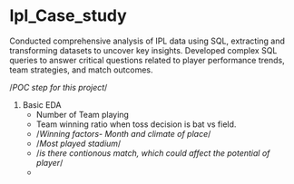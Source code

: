 # Ipl_Case_study
Conducted comprehensive analysis of IPL data using SQL, extracting and transforming datasets to uncover key insights. Developed complex SQL queries to answer critical questions related to player performance trends, team strategies, and match outcomes.

/*POC step for this project*/
1. Basic EDA
    - Number of Team playing
    - Team winning ratio when  toss decision is bat vs field.
    - /*Winning factors- Month and climate of place*/
    - /*Most played stadium*/
    - /*is there contionous match, which could affect the potential of player*/
    - 